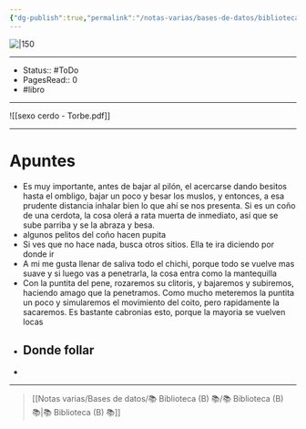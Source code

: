 ```yaml
---
{"dg-publish":true,"permalink":"/notas-varias/bases-de-datos/biblioteca-b/b-sexo-cerdo/"}
---
```



![|150](https://m.media-amazon.com/images/I/51mj8so0E1L._AC_UF1000,1000_QL80_.jpg)

---

- Status:: #ToDo 
- PagesRead:: 0 
- #libro 

---

![[sexo cerdo - Torbe.pdf]]

---

# Apuntes
- Es muy importante, antes de bajar al pilón, el acercarse dando besitos hasta el ombligo, bajar un poco y besar los muslos, y entonces, a esa prudente distancia inhalar bien lo que ahí se nos presenta. Si es un coño de una cerdota, la cosa olerá a rata muerta de inmediato, así que se sube parriba y se la abraza y besa. 
- algunos pelitos del coño hacen pupita
- Si ves que no hace nada, busca otros sitios. Ella te ira diciendo por donde ir
- A mi me gusta llenar de saliva todo el chichi, porque todo se vuelve mas suave y si luego vas a penetrarla, la cosa entra como la mantequilla
- Con la puntita del pene, rozaremos su clitoris, y bajaremos y subiremos, haciendo amago que la penetramos. Como mucho meteremos la puntita un poco y simularemos el movimiento del coito, pero rapidamente la sacaremos. Es bastante cabronias esto, porque la mayoria se vuelven locas
- Donde follar
	- 
- 




---

> [[Notas varias/Bases de datos/📚 Biblioteca (B) 📚/📚 Biblioteca (B) 📚\|📚 Biblioteca (B) 📚]]